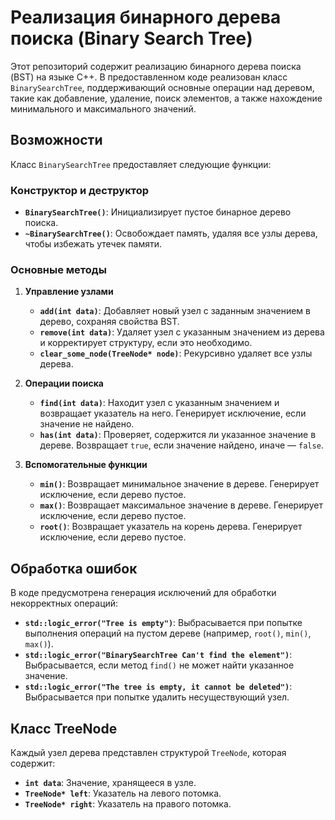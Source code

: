 # Реализация бинарного дерева поиска (Binary Search Tree)

Этот репозиторий содержит реализацию бинарного дерева поиска (BST) на языке C++. В предоставленном коде реализован класс `BinarySearchTree`, поддерживающий основные операции над деревом, такие как добавление, удаление, поиск элементов, а также нахождение минимального и максимального значений.

## Возможности

Класс `BinarySearchTree` предоставляет следующие функции:

### Конструктор и деструктор
- **`BinarySearchTree()`**: Инициализирует пустое бинарное дерево поиска.
- **`~BinarySearchTree()`**: Освобождает память, удаляя все узлы дерева, чтобы избежать утечек памяти.

### Основные методы
1. **Управление узлами**
   - **`add(int data)`**: Добавляет новый узел с заданным значением в дерево, сохраняя свойства BST.
   - **`remove(int data)`**: Удаляет узел с указанным значением из дерева и корректирует структуру, если это необходимо.
   - **`clear_some_node(TreeNode* node)`**: Рекурсивно удаляет все узлы дерева.

2. **Операции поиска**
   - **`find(int data)`**: Находит узел с указанным значением и возвращает указатель на него. Генерирует исключение, если значение не найдено.
   - **`has(int data)`**: Проверяет, содержится ли указанное значение в дереве. Возвращает `true`, если значение найдено, иначе — `false`.

3. **Вспомогательные функции**
   - **`min()`**: Возвращает минимальное значение в дереве. Генерирует исключение, если дерево пустое.
   - **`max()`**: Возвращает максимальное значение в дереве. Генерирует исключение, если дерево пустое.
   - **`root()`**: Возвращает указатель на корень дерева. Генерирует исключение, если дерево пустое.

## Обработка ошибок

В коде предусмотрена генерация исключений для обработки некорректных операций:
- **`std::logic_error("Tree is empty")`**: Выбрасывается при попытке выполнения операций на пустом дереве (например, `root()`, `min()`, `max()`).
- **`std::logic_error("BinarySearchTree Can't find the element")`**: Выбрасывается, если метод `find()` не может найти указанное значение.
- **`std::logic_error("The tree is empty, it cannot be deleted")`**: Выбрасывается при попытке удалить несуществующий узел.

## Класс TreeNode

Каждый узел дерева представлен структурой `TreeNode`, которая содержит:
- **`int data`**: Значение, хранящееся в узле.
- **`TreeNode* left`**: Указатель на левого потомка.
- **`TreeNode* right`**: Указатель на правого потомка.


